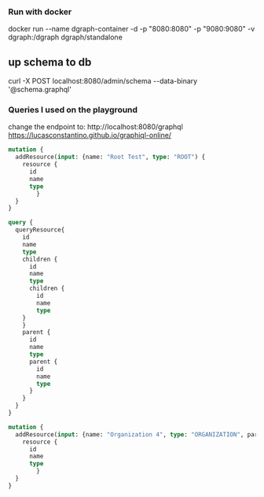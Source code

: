 
### Run with docker
docker run --name dgraph-container -d -p "8080:8080" -p "9080:9080" -v dgraph:/dgraph dgraph/standalone

## up schema to db
curl -X POST localhost:8080/admin/schema --data-binary '@schema.graphql'

### Queries I used on the playground
change the endpoint to:
http://localhost:8080/graphql 
https://lucasconstantino.github.io/graphiql-online/

```graphql
mutation {
  addResource(input: {name: "Root Test", type: "ROOT") {  
    resource {
      id
      name
      type
		}
  }
}

query {
  queryResource{
    id
    name
    type
    children {
      id
      name
      type
      children {
        id
        name
        type
    }
    }
    parent {
      id
      name
      type
      parent {
        id
        name
        type
      }
    }
  }
}

mutation {
  addResource(input: {name: "Organization 4", type: "ORGANIZATION", parent: {id: "0x6"}) {  
    resource {
      id
      name
      type
		}
  }
}

```